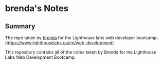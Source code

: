 # brenda's Notes

## Summary
The repo taken by [brenda](https://github.com/Brendalian) for the Lighthouse labs web developer bootcamp.(https://www.lighthouselabs.ca/en/web-development)

This repository contains all of the notes taken by Brenda for the Lighthouse Labs Web Development Bootcamp. 
